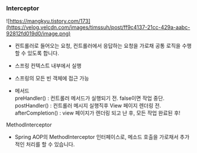 ### Interceptor

![https://mangkyu.tistory.com/173](https://velog.velcdn.com/images/timssuh/post/ff9c4137-21cc-429a-aabc-92812fd019d0/image.png)

- 컨트롤러로 들어오는 요청, 컨트롤러에서 응답하는 요청을 가로채 공통 로직을 수행할 수 있도록 합니다.
    
- 스프링 컨텍스트 내부에서 실행
    
- 스프링의 모든 빈 객체에 접근 가능
    
- 메서드  
    preHandler() : 컨트롤러 메서드가 실행되기 전. false이면 작업 중단.  
    postHandler() : 컨트롤러 메시지 실행직후 View 페이지 렌더링 전.  
    afterCompletion() : view 페이지가 렌더링 되고 난 후, 모든 작업 완료된 후!


MethodInterceptor

- Spring AOP의 MethodInterceptor 인터페이스로, 메소드 호출을 가로채서 추가적인 처리를 할 수 있습니다.